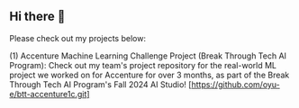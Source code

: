 ## Hi there 👋
Please check out my projects below:

(1) Accenture Machine Learning Challenge Project (Break Through Tech AI Program):
Check out my team's project repository for the real-world ML project we worked on for Accenture for over 3 months, as part of the Break Through Tech AI Program's Fall 2024 AI Studio! [https://github.com/oyu-e/btt-accenture1c.git]
